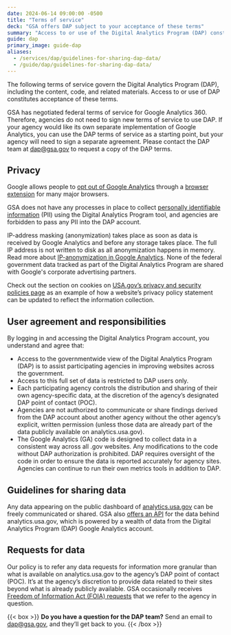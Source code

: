```yaml
---
date: 2024-06-14 09:00:00 -0500
title: "Terms of service"
deck: "GSA offers DAP subject to your acceptance of these terms"
summary: "Access to or use of the Digital Analytics Program (DAP) constitutes acceptance of these terms of service."
guide: dap
primary_image: guide-dap
aliases:
  - /services/dap/guidelines-for-sharing-dap-data/
  - /guide/dap/guidelines-for-sharing-dap-data/
---
```


The following terms of service govern the Digital Analytics Program (DAP), including the content, code, and related materials. Access to or use of DAP constitutes acceptance of these terms.

GSA has negotiated federal terms of service for Google Analytics 360. Therefore, agencies do not need to sign new terms of service to use DAP. If your agency would like its own separate implementation of Google Analytics, you can use the DAP terms of service as a starting point, but your agency will need to sign a separate agreement. Please contact the DAP team at [dap@gsa.gov](mailto:dap@gsa.gov) to request a copy of the DAP terms.

## Privacy
Google allows people to [opt out of Google Analytics](https://support.google.com/analytics/answer/181881) through a [browser extension](https://tools.google.com/dlpage/gaoptout) for many major browsers. 

GSA does not have any processes in place to collect [personally identifiable information](https://digital.gov/topics/information-collection/) (PII) using the Digital Analytics Program tool, and agencies are forbidden to pass any PII into the DAP account.

IP-address masking (anonymization) takes place as soon as data is received by Google Analytics and before any storage takes place. The full IP address is not written to disk as all anonymization happens in memory. Read more about [IP-anonymization in Google Analytics](https://support.google.com/analytics/answer/2763052). None of the federal government data tracked as part of the Digital Analytics Program are shared with Google's corporate advertising partners.

Check out the section on cookies on [USA.gov’s privacy and security policies page](https://www.usa.gov/privacy-security) as an example of how a website’s privacy policy statement can be updated to reflect the information collection.

## User agreement and responsibilities

By logging in and accessing the Digital Analytics Program account, you understand and agree that:

- Access to the governmentwide view of the Digital Analytics Program (DAP) is to assist participating agencies in improving websites across the government.
- Access to this full set of data is restricted to DAP users only.
- Each participating agency controls the distribution and sharing of their own agency-specific data, at the discretion of the agency’s designated DAP point of contact (POC).
- Agencies are not authorized to communicate or share findings derived from the DAP account about another agency without the other agency’s explicit, written permission (unless those data are already part of the data publicly available on analytics.usa.gov).
- The Google Analytics (GA) code is designed to collect data in a consistent way across all .gov websites. Any modifications to the code without DAP authorization is prohibited. DAP requires oversight of the code in order to ensure the data is reported accurately for agency sites. Agencies can continue to run their own metrics tools in addition to DAP.

## Guidelines for sharing data

Any data appearing on the public dashboard of [analytics.usa.gov](https://analytics.usa.gov/) can be freely communicated or shared. GSA also [offers an API](https://open.gsa.gov/api/dap/) for the data behind analytics.usa.gov, which is powered by a wealth of data from the Digital Analytics Program (DAP) Google Analytics account.

## Requests for data

Our policy is to refer any data requests for information more granular than what is available on analytics.usa.gov to the agency’s DAP point of contact (POC). It’s at the agency’s discretion to provide data related to their sites beyond what is already publicly available. GSA occasionally receives [Freedom of Information Act (FOIA) requests](https://www.foia.gov/) that we refer to the agency in question.

{{< box >}}
**Do you have a question for the DAP team?** Send an email to [dap@gsa.gov](mailto:dap@gsa.gov), and they’ll get back to you.
{{< /box >}}
